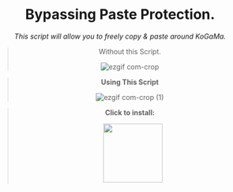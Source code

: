 <div align="center"> 

# Bypassing Paste Protection.

*This script will allow you to freely copy & paste around KoGaMa.*

> Without this Script.
  >
> ![ezgif com-crop](https://user-images.githubusercontent.com/96681438/220703859-1d82ea99-e3e3-4e02-9eb3-6b464b1d5b81.gif)

>  **Using This Script**
>
> ![ezgif com-crop (1)](https://user-images.githubusercontent.com/96681438/220703942-28c62522-6965-4148-8001-01823987ba0f.gif) 


> **Click to install:**
>
>  ㅤ[<img src="https://cdn.discordapp.com/attachments/1078001837573144576/1078001855629623397/Bez_tytuu.png" width="120"/>](https://github.com/LowOnGravity/KoGaMa/raw/main/Website%20Addons/Bypass%20Paste%20Protection/Script%20%26%20Source/Copypaste.user.js)
  
  
</div>
